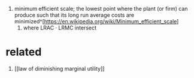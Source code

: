 1. minimum efficient scale; the lowest point where the plant (or firm) can produce such that its long run average costs are minimized^[https://en.wikipedia.org/wiki/Minimum_efficient_scale]
	1. where LRAC · LRMC intersect

# related
1. [[law of diminishing marginal utility]]